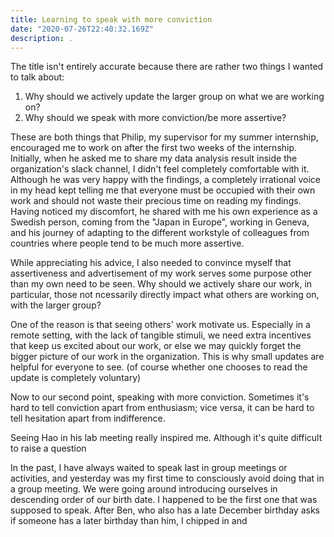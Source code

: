 ```yaml
---
title: Learning to speak with more conviction
date: "2020-07-26T22:40:32.169Z"
description: .
---
```


The title isn't entirely accurate because there are rather two things I wanted to talk about:

1. Why should we actively update the larger group on what we are working on?
2. Why should we speak with more conviction/be more assertive?

These are both things that Philip, my supervisor for my summer internship, encouraged me to work on after the first two weeks of the internship. Initially, when he asked me to share my data analysis result inside the organization's slack channel, I didn't feel completely comfortable with it. Although he was very happy with the findings, a completely irrational voice in my head kept telling me that everyone must be occupied with their own work and should not waste their precious time on reading my findings. Having noticed my discomfort, he shared with me his own experience as a Swedish person, coming from the "Japan in Europe", working in Geneva, and his journey of adapting to the different workstyle of colleagues from countries where people tend to be much more assertive.

While appreciating his advice, I also needed to convince myself that assertiveness and advertisement of my work serves some purpose other than my own need to be seen. Why should we actively share our work, in particular, those not ncessarily directly impact what others are working on, with the larger group?

One of the reason is that seeing others' work motivate us. Especially in a remote setting, with the lack of tangible stimuli, we need extra incentives that keep us excited about our work, or else we may quickly forget the bigger picture of our work in the organization. This is why small updates are helpful for everyone to see. (of course whether one chooses to read the update is completely voluntary)

Now to our second point, speaking with more conviction. Sometimes it's hard to tell conviction apart from enthusiasm; vice versa, it can be hard to tell hesitation apart from indifference.

Seeing Hao in his lab meeting really inspired me. Although it's quite difficult to raise a question

In the past, I have always waited to speak last in group meetings or activities, and yesterday was my first time to consciously avoid doing that in a group meeting. We were going around introducing ourselves in descending order of our birth date. I happened to be the first one that was supposed to speak. After Ben, who also has a late December birthday asks if someone has a later birthday than him, I chipped in and
